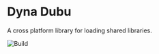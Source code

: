 # Dyna Dubu

A cross platform library for loading shared libraries.

![Build](https://github.com/Husenap/dyna-dubu/workflows/Build/badge.svg)
